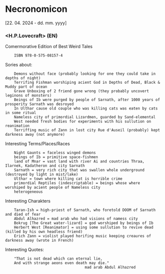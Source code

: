 # Necronomicon 
[22. 04. 2024 - dd. mm. yyyy]
### <H.P.Lovecraft> (EN)
Comermorative Edition of Best Weird Tales

        ISBN 978-0-575-08157-4

Sories about:

        Demons without face (probably looking for one they could take in depths of night)
        Terrifing Fishman worshiping acient God in Depths of Dead, Black & Muddy part of ocean
        Grave Unboxing of 2 friend gone wrong (they probably uncovert leginons of monsters)
        Beings of Ib were purged by people of Sarnath, after 1000 years of prosperity Sarnath was desroyed
        In Ulthar cause old couple who was killing cats was eaten by cats in some ritual
        Nameless city of primordial Lizardmen, guarded by Sand-elemental
        West needed fresh bodies for experiments with his sullution on reanimation
        Terriffing music of Zann in lost city Rue d'Auseil (probably) kept darkness away (not anymore)

Interesting Terms/Places/Races

        Night Gaunts = faceless winged demons
        beings of Ib = primitive space-fishmen
        land of Mnar = vast land with river Ai and countries Thraa, Ilarnek, Kadatheron and city Sarnath
        Sarnath = very rich city that was swallen whole underground (destroyed by light in mist/lake)
        Ulthar = town where killing cat is horrible crime
        primordial Reptiles (indescriptable) = beings whose where worshiped by acient people of Nameless city
        heterogeneous 

Interesting Charakters

        Taran-Ish = high-priest of Sarnath, who foretold DOOM of Sarnath and died of fear
        Abdul Alhazred = mad arab who had visions of namess city
        Bokrug [The Great water-lizard] = god worshiped by beings of Ib
        Herbert West [Reanimator] = using some sullution to revive dead (killed by his own headless friend)
        Erich Zann = violist played horifing music keeping creaures of darkness away (wrote in French)

Interesting Quotes:

        "That is not dead which can eternal lie, 
        And with strange aeons even death may die."
                                        mad arab Abdul Alhazred
